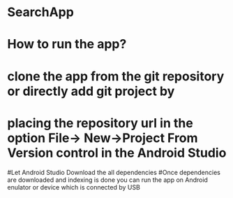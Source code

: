 # SearchApp

# How to run the app?
# clone the app from the git repository  or directly add git project by 
# placing the repository url in the option  File-> New->Project From Version control in the Android Studio
#Let Android Studio Download the all dependencies 
#Once dependencies are downloaded and indexing is done you can run the app on Android enulator or device which is connected by USB
